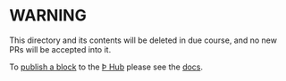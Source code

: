 # WARNING

This directory and its contents will be deleted in due course, and no new PRs will be accepted into it.

To [publish a block](https://blockprotocol.org/docs/developing-blocks#publish) to the [Þ Hub](https://blockprotocol.org/hub/) please see the [docs](https://blockprotocol.org/docs/developing-blocks#publish).

